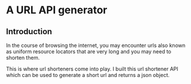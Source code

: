 # A URL API generator

## Introduction

In the course of browsing the internet, you may encounter urls also known as uniform resource locators that are very long and you may need to shorten them.

This is where url shorteners come into play. I built this url shortener API which can be used to generate a short url and returns a json object.
